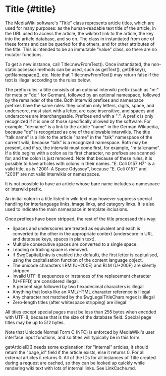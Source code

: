 Title {#title}
========

The MediaWiki software's "Title" class represents article titles, which are used
for many purposes: as the human-readable text title of the article, in the URL
used to access the article, the wikitext link to the article, the key into the
article database, and so on. The class in instantiated from one of these forms
and can be queried for the others, and for other attributes of the title. This
is intended to be an immutable "value" class, so there are no mutator functions.

To get a new instance, call Title::newFromText(). Once instantiated, the
non-static accessor methods can be used, such as getText(), getDBkey(),
getNamespace(), etc. Note that Title::newFromText() may return false if the text
is illegal according to the rules below.

The prefix rules: a title consists of an optional interwiki prefix (such as "m:"
for meta or "de:" for German), followed by an optional namespace, followed by
the remainder of the title. Both interwiki prefixes and namespace prefixes have
the same rules: they contain only letters, digits, space, and underscore, must
start with a letter, are case insensitive, and spaces and underscores are
interchangeable. Prefixes end with a ":". A prefix is only recognized if it is
one of those specifically allowed by the software. For example, "de:name" is a
link to the article "name" in the German Wikipedia, because "de" is recognized
as one of the allowable interwikis. The title "talk:name" is a link to the
article "name" in the "talk" namespace of the current wiki, because "talk" is a
recognized namespace. Both may be present, and if so, the interwiki must
come first, for example, "m:talk:name". If a title begins with a colon as its
first character, no prefixes are scanned for, and the colon is just removed.
Note that because of these rules, it is possible to have articles with colons in
their names. "E. Coli 0157:H7" is a valid title, as is "2001: A Space Odyssey",
because "E. Coli 0157" and "2001" are not valid interwikis or namespaces.

It is not possible to have an article whose bare name includes a namespace or
interwiki prefix.

An initial colon in a title listed in wiki text may however suppress special
handling for interlanguage links, image links, and category links. It is also
used to indicate the main namespace in template inclusions.

Once prefixes have been stripped, the rest of the title processed this way:

* Spaces and underscores are treated as equivalent and each  is converted to the
  other in the appropriate context (underscore in URL and database keys, spaces
  in plain text).
* Multiple consecutive spaces are converted to a single space.
* Leading or trailing space is removed.
* If $wgCapitalLinks is enabled (the default), the first letter is  capitalised,
  using the capitalisation function of the content language object.
* The unicode characters LRM (U+200E) and RLM (U+200F) are silently stripped.
* Invalid UTF-8 sequences or instances of the replacement character (U+FFFD) are
  considered illegal.
* A percent sign followed by two hexadecimal characters is illegal
* Anything that looks like an XML/HTML character reference is illegal
* Any character not matched by the $wgLegalTitleChars regex is illegal
* Zero-length titles (after whitespace stripping) are illegal

All titles except special pages must be less than 255 bytes when encoded with
UTF-8, because that is the size of the database field. Special page titles may
be up to 512 bytes.

Note that Unicode Normal Form C (NFC) is enforced by MediaWiki's user interface
input functions, and so titles will typically be in this form.

getArticleID() needs some explanation: for "internal" articles, it should return
the "page_id" field if the article exists, else it returns 0. For all external
articles it returns 0. All of the IDs for all instances of Title created during
a request are cached, so they can be looked up quickly while rendering wiki text
with lots of internal links. See LinkCache.md.
